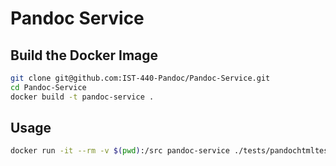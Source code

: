 # Pandoc Service

## Build the Docker Image

```bash
git clone git@github.com:IST-440-Pandoc/Pandoc-Service.git
cd Pandoc-Service
docker build -t pandoc-service .
```

## Usage

```bash
docker run -it --rm -v $(pwd):/src pandoc-service ./tests/pandochtmltest.html -s -o ./tmp/output.md
```
